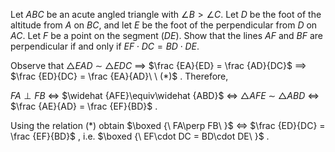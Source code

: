 Let $ABC$ be an acute angled triangle with $\angle B > \angle C$. Let $D$ be the foot of the altitude from $A$ on $BC$, and let $E$ be the foot of the perpendicular from $D$ on $AC$. Let $F$ be a point on the segment $(DE)$. Show that the lines $AF$ and $BF$ are perpendicular if and only if $EF\cdot DC = BD \cdot DE$.

Observe that $\triangle EAD\ \sim\ \triangle EDC$ $\implies$ $\frac {EA}{ED} = \frac {AD}{DC}$ $\implies$ $\frac {ED}{DC} = \frac {EA}{AD}\ \ (*)$ . Therefore,

$FA\perp FB$ $\Longleftrightarrow$ $\widehat {AFE}\equiv\widehat {ABD}$ $\Longleftrightarrow$ $\triangle AFE\ \sim\ \triangle ABD$ $\Longleftrightarrow$ $\frac {AE}{AD} = \frac {EF}{BD}$ .

Using the relation $(*)$ obtain $\boxed {\ FA\perp FB\ }$ $\Longleftrightarrow$ $\frac {ED}{DC} = \frac {EF}{BD}$ , i.e. $\boxed {\ EF\cdot DC = BD\cdot DE\ }$ .